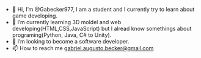 - 👋 Hi, I’m @Gabecker977, I am a student and I currently try to learn about game developing.
- 🌱 I’m currently learning 3D moldel and web developing(HTML,CSS,JavaScript) but I alread know somethings about programing(Python, Java, C# to Unity).
- 💞️ I’m looking to become a software developer.
- 📫 How to reach me gabriel.augusto.becker@gmail.com

<!---
Gabecker977/Gabecker977 is a ✨ special ✨ repository because its `README.md` (this file) appears on your GitHub profile.
You can click the Preview link to take a look at your changes.
--->
